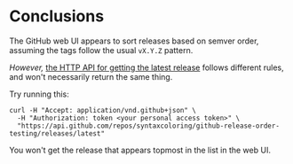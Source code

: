 # Conclusions

The GitHub web UI appears to sort releases based on semver order, assuming the tags follow the usual `vX.Y.Z` pattern.

*However,* [the HTTP API for getting the latest release](https://docs.github.com/en/rest/releases/releases#list-releases) follows different rules, and won't necessarily return the same thing.

Try running this:

```
curl -H "Accept: application/vnd.github+json" \
  -H "Authorization: token <your personal access token>" \
  "https://api.github.com/repos/syntaxcoloring/github-release-order-testing/releases/latest"
```

You won't get the release that appears topmost in the list in the web UI.
